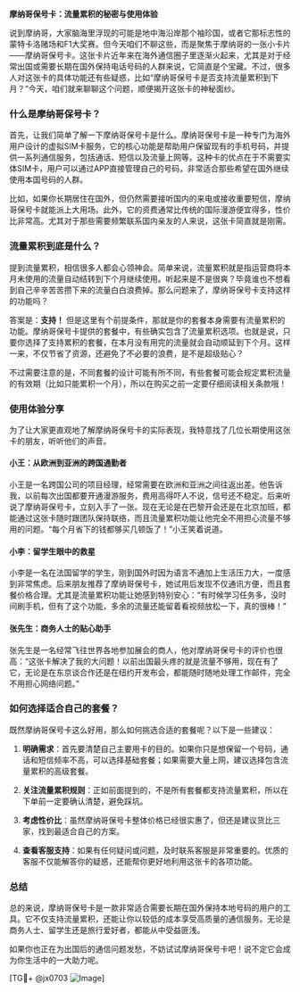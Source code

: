 **摩纳哥保号卡：流量累积的秘密与使用体验**

说到摩纳哥，大家脑海里浮现的可能是地中海沿岸那个袖珍国，或者它那标志性的蒙特卡洛赌场和F1大奖赛。但今天咱们不聊这些，而是聚焦于摩纳哥的一张小卡片——摩纳哥保号卡。这张卡片近年来在海外通信圈子里逐渐火起来，尤其是对于经常出国或需要长期在国外保持电话号码的人群来说，它简直是个宝藏。不过，很多人对这张卡的具体功能还有些疑惑，比如“摩纳哥保号卡是否支持流量累积到下月？”今天，咱们就来聊聊这个问题，顺便揭开这张卡的神秘面纱。

### 什么是摩纳哥保号卡？

首先，让我们简单了解一下摩纳哥保号卡是什么。摩纳哥保号卡是一种专门为海外用户设计的虚拟SIM卡服务，它的核心功能是帮助用户保留现有的手机号码，并提供一系列通信服务，包括通话、短信以及流量上网等。这种卡的优点在于不需要实体SIM卡，用户可以通过APP直接管理自己的号码，非常适合那些希望在国外继续使用本国号码的人群。

比如，如果你长期居住在国外，但仍然需要接听国内的来电或接收重要短信，摩纳哥保号卡就能派上大用场。此外，它的资费通常比传统的国际漫游便宜得多，性价比非常高。尤其对于那些需要频繁联系国内亲友的人来说，这张卡简直就是刚需。

### 流量累积到底是什么？

提到流量累积，相信很多人都会心领神会。简单来说，流量累积就是指运营商将本月未使用的流量自动结转到下个月继续使用。听起来是不是很爽？毕竟谁也不想看到自己辛辛苦苦攒下来的流量白白浪费掉。那么问题来了，摩纳哥保号卡支持这样的功能吗？

答案是：**支持！** 但是这里有个前提条件，那就是你的套餐本身需要有流量累积的功能。摩纳哥保号卡提供的套餐中，有些确实包含了流量累积选项。也就是说，只要你选择了支持累积的套餐，在本月没有用完的流量就会自动顺延到下个月。这样一来，不仅节省了资源，还避免了不必要的浪费，是不是超级贴心？

不过需要注意的是，不同套餐的设计可能有所不同，有些套餐可能会规定累积流量的有效期（比如只能累积一个月），所以在购买之前一定要仔细阅读相关条款哦！

### 使用体验分享

为了让大家更直观地了解摩纳哥保号卡的实际表现，我特意找了几位长期使用这张卡的朋友，听听他们的声音。

#### 小王：从欧洲到亚洲的跨国通勤者
小王是一名跨国公司的项目经理，经常需要在欧洲和亚洲之间往返出差。他告诉我，以前每次出国都要开通漫游服务，费用高得吓人不说，信号还不稳定。后来听说了摩纳哥保号卡，立刻入手了一张。现在无论是在巴黎开会还是在北京加班，都能通过这张卡随时跟团队保持联络，而且流量累积功能让他完全不用担心流量不够用的问题。“每个月省下的钱都够买几顿饭了！”小王笑着说道。

#### 小李：留学生眼中的救星
小李是一名在法国留学的学生，刚到国外时因为语言不通加上生活压力大，一度感到非常焦虑。后来朋友推荐了摩纳哥保号卡，她试用后发现不仅通讯方便，而且套餐价格合理。尤其是流量累积功能让她感到特别安心：“有时候学习任务多，没时间刷手机，但有了这个功能，多余的流量还能留着看视频放松一下，真的很棒！”

#### 张先生：商务人士的贴心助手
张先生是一名经常飞往世界各地参加展会的商人，他对摩纳哥保号卡的评价也很高：“这张卡解决了我的大问题！以前出国最头疼的就是流量不够用，现在有了它，无论是在东京谈合作还是在纽约开发布会，都能随时随地处理工作邮件，完全不用担心网络问题。”

### 如何选择适合自己的套餐？

既然摩纳哥保号卡这么好用，那么如何挑选合适的套餐呢？以下是一些建议：

1. **明确需求**：首先要清楚自己主要用卡的目的。如果你只是想保留一个号码，通话和短信频率不高，可以选择基础套餐；如果需要大量上网，建议选择包含流量累积的高级套餐。
   
2. **关注流量累积规则**：正如前面提到的，不是所有套餐都支持流量累积，所以在下单前一定要确认清楚，避免踩坑。

3. **考虑性价比**：虽然摩纳哥保号卡整体价格已经很实惠了，但还是建议货比三家，找到最适合自己的方案。

4. **查看客服支持**：如果有任何疑问或问题，及时联系客服是非常重要的。优质的客服不仅能解答你的疑惑，还能帮你更好地利用这张卡的各项功能。

### 总结

总的来说，摩纳哥保号卡是一款非常适合需要长期在国外保持本地号码的用户的工具。它不仅支持流量累积，还能让你以较低的成本享受高质量的通信服务。无论是商务人士、留学生还是旅行爱好者，都能从中受益匪浅。

如果你也正在为出国后的通信问题发愁，不妨试试摩纳哥保号卡吧！说不定它会成为你生活中的一大助力呢。

[TG💪+ @jx0703 ![Image](https://github.com/user-attachments/assets/dbca1d08-cadb-493c-b0ec-ad6f7a83f270)]